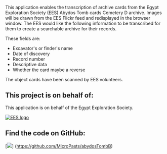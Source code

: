 This application enables the transcription of archive cards from the Egypt Exploration Society (EES) Abydos Tomb
cards Cemetery D archive. Images will be drawn from the EES Flickr feed and redisplayed in the browser window. The
EES would like the following information to be transcribed for them to create a searchable archive for their records. 

These fields are:

* Excavator's or finder's name
* Date of discovery
* Record number
* Descriptive data
* Whether the card maybe a reverse

The object cards have been scanned by EES volunteers.

## This project is on behalf of:

This application is on behalf of the Egypt Exploration Society.

[![EES logo](http://www.ees.ac.uk/images/logo.gif)](http://www.ees.ac.uk)

## Find the code on GitHub:

[![](https://micropasts-other.s3.amazonaws.com/other/github_logo.png)]
(https://github.com/MicroPasts/abydosTombB)
